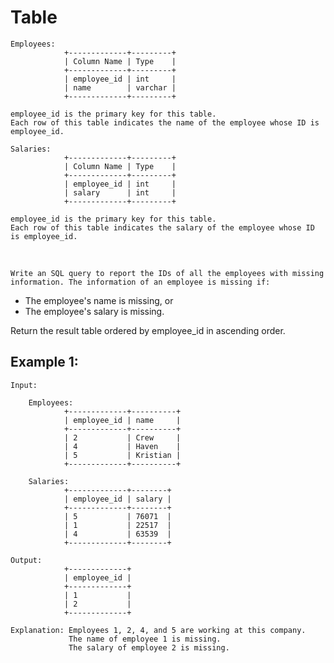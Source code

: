 # Table
    Employees:
                +-------------+---------+
                | Column Name | Type    |
                +-------------+---------+
                | employee_id | int     |
                | name        | varchar |
                +-------------+---------+

    employee_id is the primary key for this table.
    Each row of this table indicates the name of the employee whose ID is employee_id.

    Salaries:
                +-------------+---------+
                | Column Name | Type    |
                +-------------+---------+
                | employee_id | int     |
                | salary      | int     |
                +-------------+---------+

    employee_id is the primary key for this table.
    Each row of this table indicates the salary of the employee whose ID is employee_id.
<br/>

    Write an SQL query to report the IDs of all the employees with missing information. The information of an employee is missing if:
-   The employee's name is missing, or
-   The employee's salary is missing.

Return the result table ordered by employee_id in ascending order.

    

## Example 1:

    Input: 

        Employees:
                +-------------+----------+
                | employee_id | name     |
                +-------------+----------+
                | 2           | Crew     |
                | 4           | Haven    |
                | 5           | Kristian |
                +-------------+----------+

        Salaries:
                +-------------+--------+
                | employee_id | salary |
                +-------------+--------+
                | 5           | 76071  |
                | 1           | 22517  |
                | 4           | 63539  |
                +-------------+--------+

    Output:
                +-------------+
                | employee_id |
                +-------------+
                | 1           |
                | 2           |
                +-------------+

    Explanation: Employees 1, 2, 4, and 5 are working at this company.
                 The name of employee 1 is missing.
                 The salary of employee 2 is missing.